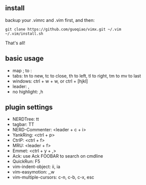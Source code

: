 ## install
backup your .vimrc and .vim first, and then:

    git clone https://github.com/guoqiao/vimx.git ~/.vim
    ~/.vim/install.sh

That's all!

## basic usage
* map ; to :
* tabs: tn to new, tc to close, th to left, tl to right, tm to mv to last
* windows: ctrl + w + w, or ctrl + [hjkl]
* leader: ,
* no highlight: ,h

## plugin settings
* NERDTree: tt
* tagbar: TT
* NERD-Commenter: <leader + c + i>
* YankRing: <ctrl + p>
* CtrlP: <ctrl + f>
* MRU: <leader + f>
* Emmet: <ctrl + y + ,>
* Ack: use Ack FOOBAR to search on cmdline
* QuickRun: F5
* vim-indent-object: ii, ia
* vim-easymotion: ,,w
* vim-multiple-cursors: c-n, c-b, c-x, esc
